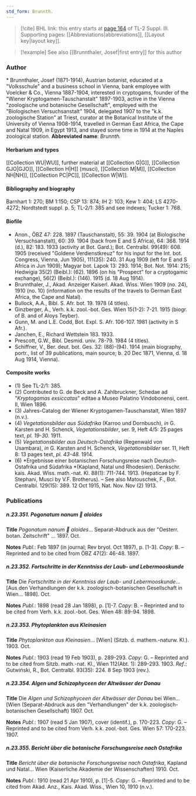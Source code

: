 ```yaml
---
std_form: Brunnth.
---
```


> [!cite] BHL link: this entry starts at [page 164](https://www.biodiversitylibrary.org/page/33266471) of TL-2 Suppl. III.
> Supporting pages: [[Abbreviations|abbreviations]], [[Layout key|layout key]].

> [!example] See also [[Brunnthaler, Josef|first entry]] for this author

### Author

\* Brunnthaler, Josef (1871-1914), Austrian botanist, educated at a "Volksschule" and a business school in Vienna, bank employee with Voelcker & Co., Vienna 1887-1904, interested in cryptogams, founder of the "Wiener Kryptogamen-Tauschanstalt" 1897-1903, active in the Vienna "zoologische und botanische Gesellschaft", employed with the "Biologischen Versuchsanstalt" 1904, delegated 1907 to the "k.k. zoologische Station" at Triest, curator at the Botanical Institute of the University of Vienna 1908-1914, travelled in German East Africa, the Cape and Natal 1909, in Egypt 1913, and stayed some time in 1914 at the Naples zoological station. 
**Abbreviated name**: *Brunnth.*

#### Herbarium and types

[[Collection WU|WU]], further material at [[Collection G|G]], [[Collection GJO|GJO]], [[Collection H|H]] (musci), [[Collection M|M]], [[Collection NH|NH]], [[Collection PC|PC]], [[Collection W|W]].

#### Bibliography and biography

Barnhart 1: 270; BM 1:150; CSP 13: 874; IH 2: 103; Kew 1: 404; LS 4270-4272; Nordtstedt suppl. p. 5; TL-2/1: 385 and see indexes; Tucker 1: 768.

#### Biofile

- Anon., ÖBZ 47: 228. 1897 (Tauschanstalt), 55: 39. 1904 (at Biologische Versuchsanstalt), 60: 39. 1904 (back from E and S Africa), 64: 368. 1914 (d.), 82: 183. 1933 (activity at Bot. Gard.); Bot. Centralbl. 99(49): 608. 1905 (received "Goldene Verdienstkreuz" for his input for the Int. bot. Congress, Vienna, Jun 1905), 111(35): 240. 31 Aug 1909 (left for E and S Africa in Jun 1909); Magyar bot. Lapok 13: 293. 1914; Bot. Not. 1914: 215; Hedwigia 35(2) (Beibl.): (62). 1896 (on his "Prospect" for a cryptogamic exchange), 56(2) (Beibl.): (146). 1915 (d. 18 Aug 1914).
- Brunnthaler, J., Akad. Anzeiger Kaiserl. Akad. Wiss. Wien 1909 (no. 24), 1910 (no. 10) (information on the results of the travels to German East Africa, the Cape and Natal).
- Bullock, A.A., Bibl. S. Afr. bot. 19. 1978 (4 titles).
- Ginzberger, A., Verh. k.k. zool.-bot. Ges. Wien 15(1-2): 7-21. 1915 (biogr. of B. and of Aloys Teyber).
- Gunn, M. and L.E. Codd, Bot. Expl. S. Afr. 106-107. 1981 (activity in S Afr.).
- Janchen, E., Richard Wettstein 183. 1933.
- Prescott, G.W., Bibl. Desmid. univ. 78-79. 1984 (4 titles).
- Schiffner, V., Ber. deut. bot. Ges. 32: (88)-(94). 1914 (main biography, portr., list of 39 publications, main source; b. 20 Dec 1871, Vienna, d. 18 Aug 1914, Vienna).

#### Composite works

- (1) See TL-2/1: 385.
- (2) Contributed to G. de Beck and A. Zahlbruckner, Schedae ad "*Kryptogamas exsiccatas*" editae a Museo Palatino Vindobonensi, cent. II, Wien 1896.
- (3) Jahres-Catalog der Wiener Kryptogamen-Tauschanstalt, Wien 1897 (n.v.).
- (4) *Vegetationsbilder aus Südafrika* (Karroo und Dornbusch), *in* G. Karsten and H. Schenck, *Vegetationsbilder*, ser. 9, Heft 4/5: 25 pages text, *pl. 19-30.* 1911.
- (5) *Vegetationsbilder aus Deutsch-Ostafrika* (Regenwald von Usambara), *in* G. Karsten and H. Schenck, *Vegetationsbilder* ser. 11, Heft 8: 13 pages text, *pl. 43-48.* 1914.
- (6) *Ergebnisse einer botanischen Forschungsreise nach Deutsch-Ostafrika und Südafrika *(Kapland, Natal und Rhodesien). Denkschr. kais. Akad. Wiss. math.-nat. Kl. 88(1): 711-744. 1913. (Hepaticae by F. Stephani, Musci by V.F. Brotherus). – See also Matouschek, F., Bot. Centralbl. 129(15): 389. 12 Oct 1915, Nat. Nov. Nov (2) 1913.

### Publications

##### n.23.351. Pogonatum nanum  aloides

**Title**
*Pogonatum nanum  aloides*... Separat-Abdruck aus der "Oesterr. botan. Zeitschrift" ... 1897. Oct.

**Notes**
*Publ*.: Feb 1897 (in journal; Rev bryol. Oct 1897), p. \[1-3\]. *Copy*: B. – Reprinted and to be cited from ÖBZ 47(2): 46-48. 1897.

##### n.23.352. Fortschritte in der Kenntniss der Laub- und Lebermooskunde

**Title**
Die *Fortschritte in der Kenntniss der Laub- und Lebermooskunde*... \[Aus den Verhandlungen der k.k. zoologisch-botanischen Gesellschaft in Wien... 1898\]. Oct.

**Notes**
*Publ*.: 1898 (read 28 Jan 1898), p. \[1\]-7. *Copy*: B. – Reprinted and to be cited from Verh. k.k. zool.-bot. Ges. Wien 48: 89-94. 1898.

##### n.23.353. Phytoplankton aus Kleinasien

**Title**
*Phytoplankton aus Kleinasien*... \[Wien\] (Sitzb. d. mathem.-naturw. Kl.). 1903. Oct.

**Notes**
*Publ*.: 1903 (read 19 Feb 1903), p. 289-293. *Copy*: G. – Reprinted and to be cited from Sitzb. math.-nat. Kl., Wien 112(Abt. 1): 289-293. 1903.
*Ref*.: Gutwiński, R., Bot. Centralbl. 93(35): 224. 8 Sep 1903 (rev.).

##### n.23.354. Algen und Schizophyceen der Altwässer der Donau

**Title**
Die *Algen und Schizophyceen der Altwässer der Donau* bei Wien... \[Wien (Separat-Abdruck aus den "Verhandlungen" der k.k. zoologisch-botanischen Gesellschaft) 1907. Oct.

**Notes**
*Publ*.: 1907 (read 5 Jan 1907), cover (identif.), p. 170-223. *Copy*: G. – Reprinted and to be cited from Verh. k.k. zool.-bot. Ges. Wien 57: 170-223. 1907.

##### n.23.355. Bericht über die botanische Forschungsreise nach Ostafrika

**Title**
*Bericht über die botanische Forschungsreise nach Ostafrika*, Kapland und Natal... Wien (Kaiserliche Akademie der Wissenschaften) 1910. Oct.

**Notes**
*Publ*.: 1910 (read 21 Apr 1910), p. \[1\]-5. *Copy*: G. – Reprinted and to be cited from Akad. Anz., Kais. Akad. Wiss., Wien 10, 1910 (n.v.).

